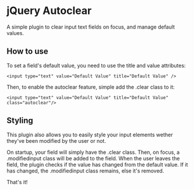 jQuery Autoclear
================

A simple plugin to clear input text fields on focus, and manage default values.


How to use
----------------

To set a field's default value, you need to use the title and value attributes:

    <input type="text" value="Default Value" title="Default Value" />
    
Then, to enable the autoclear feature, simple add the .clear class to it:

    <input type="text" value="Default Value" title="Default Value" class="autoclear"/>
    
Styling
----------------

This plugin also allows you to easily style your input elements wether they've been modified by the user or not.

On startup, your field will simply have the .clear class. Then, on focus, a .modifiedinput class will be added to the field. 
When the user leaves the field, the plugin checks if the value has changed from the default value. 
If it has changed, the .modifiedinput class remains, else it's removed.
    
That's it!
